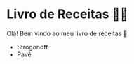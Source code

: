 # Livro de Receitas :man_cook:

Olá! Bem vindo ao meu livro de receitas :clap:

- Strogonoff
- Pavê
